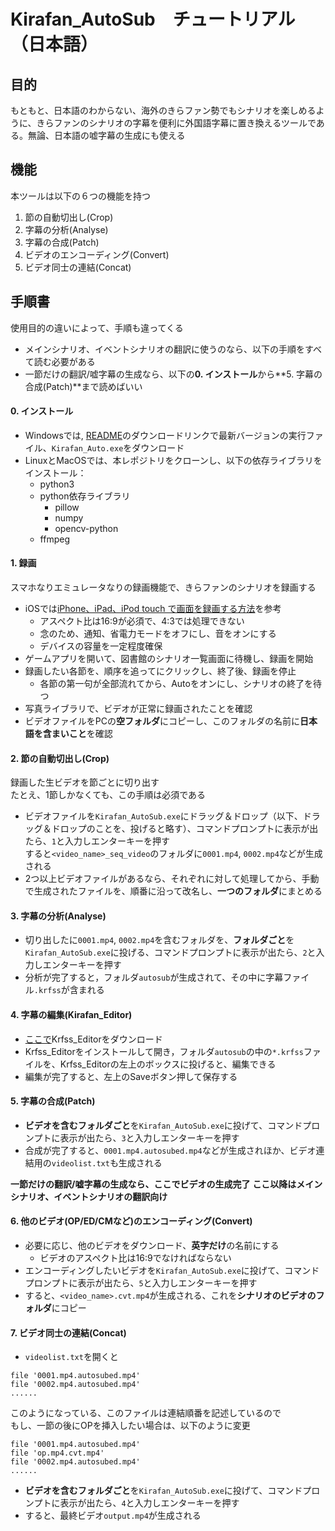 # Kirafan_AutoSub　チュートリアル（日本語）

## 目的
もともと、日本語のわからない、海外のきらファン勢でもシナリオを楽しめるように、きらファンのシナリオの字幕を便利に外国語字幕に置き換えるツールである。無論、日本語の嘘字幕の生成にも使える  

## 機能
本ツールは以下の６つの機能を持つ
1. 節の自動切出し(Crop)
1. 字幕の分析(Analyse)
1. 字幕の合成(Patch)
1. ビデオのエンコーディング(Convert) 
1. ビデオ同士の連結(Concat)

## 手順書
使用目的の違いによって、手順も違ってくる
  - メインシナリオ、イベントシナリオの翻訳に使うのなら、以下の手順をすべて読む必要がある  
  - 一節だけの翻訳/嘘字幕の生成なら、以下の**0. インストール**から**5. 字幕の合成(Patch)**まで読めばいい  

#### 0. インストール
- Windowsでは, [README](https://drive.google.com/open?id=1UByGPkavP0b9__cixvBs9i41HsZpgxxS)のダウンロードリンクで最新バージョンの実行ファイル、`Kirafan_Auto.exe`をダウンロード
- LinuxとMacOSでは、本レポジトリをクローンし、以下の依存ライブラリをインストール：
  - python3
  - python依存ライブラリ
    - pillow
    - numpy
    - opencv-python
  - ffmpeg

#### 1. 録画

スマホなりエミュレータなりの録画機能で、きらファンのシナリオを録画する
  - iOSでは[iPhone、iPad、iPod touch で画面を録画する方法](https://support.apple.com/ja-jp/HT207935)を参考
    - アスペクト比は16:9が必須で、4:3では処理できない
    - 念のため、通知、省電力モードをオフにし、音をオンにする
    - デバイスの容量を一定程度確保
  - ゲームアプリを開いて、図書館のシナリオ一覧画面に待機し、録画を開始
  - 録画したい各節を、順序を追ってにクリックし、終了後、録画を停止
    - 各節の第一句が全部流れてから、Autoをオンにし、シナリオの終了を待つ
  - 写真ライブラリで、ビデオが正常に録画されたことを確認
  - ビデオファイルをPCの**空フォルダ**にコピーし、このフォルダの名前に**日本語を含まいこと**を確認

#### 2. 節の自動切出し(Crop)

録画した生ビデオを節ごとに切り出す  
たとえ、1節しかなくても、この手順は必須である  

  - ビデオファイルを`Kirafan_AutoSub.exe`にドラッグ＆ドロップ（以下、ドラッグ＆ドロップのことを、投げると略す）、コマンドプロンプトに表示が出たら、`1`と入力しエンターキーを押す  
  すると`<video_name>_seq_video`のフォルダに`0001.mp4`, `0002.mp4`などが生成される
  - 2つ以上ビデオファイルがあるなら、それぞれに対して処理してから、手動で生成されたファイルを、順番に沿って改名し、**一つのフォルダ**にまとめる

#### 3. 字幕の分析(Analyse)

  - 切り出したに`0001.mp4`, `0002.mp4`を含むフォルダを、**フォルダごと**を`Kirafan_AutoSub.exe`に投げる、コマンドプロンプトに表示が出たら、`2`と入力しエンターキーを押す
  - 分析が完了すると，フォルダ`autosub`が生成されて、その中に字幕ファイル`.krfss`が含まれる

#### 4. 字幕の編集(Kirafan_Editor)

  - [ここで](https://github.com/kirafanautodec/Krfss_Editor)Krfss_Editorをダウンロード
  - Krfss_Editorをインストールして開き，フォルダ`autosub`の中の`*.krfss`ファイルを、Krfss_Editorの左上のボックスに投げると、編集できる
  - 編集が完了すると、左上のSaveボタン押して保存する

#### 5. 字幕の合成(Patch)

  - **ビデオを含むフォルダごと**を`Kirafan_AutoSub.exe`に投げて、コマンドプロンプトに表示が出たら、`3`と入力しエンターキーを押す
  - 合成が完了すると、`0001.mp4.autosubed.mp4`などが生成されほか、ビデオ連結用の`videolist.txt`も生成される

**一節だけの翻訳/嘘字幕の生成なら、ここでビデオの生成完了**
**ここ以降はメインシナリオ、イベントシナリオの翻訳向け**

#### 6. 他のビデオ(OP/ED/CMなど)のエンコーディング(Convert)  

  - 必要に応じ、他のビデオをダウンロード、**英字だけ**の名前にする
    -  ビデオのアスペクト比は16:9でなければならない
  - エンコーディングしたいビデオを`Kirafan_AutoSub.exe`に投げて、コマンドプロンプトに表示が出たら、`5`と入力しエンターキーを押す
  - すると、`<video_name>.cvt.mp4`が生成される、これを**シナリオのビデオのフォルダ**にコピー

#### 7. ビデオ同士の連結(Concat)

  -  `videolist.txt`を開くと
   ```
   file '0001.mp4.autosubed.mp4'
   file '0002.mp4.autosubed.mp4'
   ......
   ```
   このようになっている、このファイルは連結順番を記述しているので  
   もし、一節の後にOPを挿入したい場合は、以下のように変更
   ```
   file '0001.mp4.autosubed.mp4'
   file 'op.mp4.cvt.mp4'
   file '0002.mp4.autosubed.mp4'
   ......
   ```
  - **ビデオを含むフォルダごと**を`Kirafan_AutoSub.exe`に投げて、コマンドプロンプトに表示が出たら、`4`と入力しエンターキーを押す
  - すると、最終ビデオ`output.mp4`が生成される
